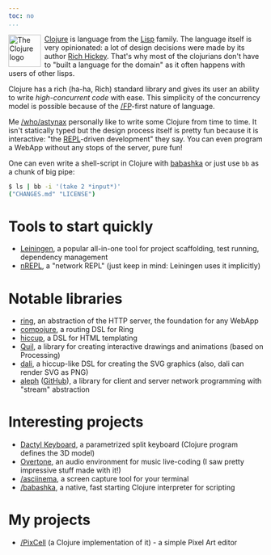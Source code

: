 ```yaml
---
toc: no
...
```


<img src="https://clojure.org/images/clojure-logo-120b.png" style="float: left; margin-right: 0.5em; width: 64px; height: 64px" alt="The Clojure logo">

[Clojure](https://clojure.org/) is language from the [Lisp](https://en.wikipedia.org/wiki/Lisp_(programming_language)) family. The language itself is very opinionated: a lot of design decisions were made by its author [Rich Hickey](https://en.wikipedia.org/wiki/Rich_Hickey). That's why most of the clojurians don't have to "built a language for the domain" as it often happens with users of other lisps.

Clojure has a rich (ha-ha, Rich) standard library and gives its user an ability to write *high-concurrent code* with ease. This simplicity of the concurrency model is possible because of the [/FP]()-first nature of language.

Me [/who/astynax]() personally like to write some Clojure from time to time. It isn't statically typed but the design process itself is pretty fun because it is interactive: "the [REPL](https://en.wikipedia.org/wiki/Read%E2%80%93eval%E2%80%93print_loop)-driven development" they say. You can even program a WebApp without any stops of the server, pure fun!

One can even write a shell-script in Clojure with [babashka](https://github.com/borkdude/babashka) or just use `bb` as a chunk of big pipe:

```bash
$ ls | bb -i '(take 2 *input*)'
("CHANGES.md" "LICENSE")
```

# Tools to start quickly

- [Leiningen](https://leiningen.org/), a popular all-in-one tool for project scaffolding, test running, dependency management
- [nREPL](https://nrepl.org/), a "network REPL" (just keep in mind: Leiningen uses it implicitly)

# Notable libraries

- [ring](https://github.com/ring-clojure/ring), an abstraction of the HTTP server, the foundation for any WebApp
- [compojure](https://github.com/weavejester/compojure), a routing DSL for Ring
- [hiccup](https://github.com/weavejester/hiccup), a DSL for HTML templating
- [Quil](http://quil.info/), a library for creating interactive drawings and animations (based on Processing)
- [dali](https://github.com/stathissideris/dali), a hiccup-like DSL for creating the SVG graphics (also, dali can render SVG as PNG)
- [aleph](https://aleph.io/) ([GitHub](https://github.com/clj-commons/aleph)), a library for client and server network programming with "stream" abstraction

# Interesting projects

- [Dactyl Keyboard](https://github.com/adereth/dactyl-keyboard), a parametrized split keyboard (Clojure program defines the 3D model)
- [Overtone](https://overtone.github.io/), an audio environment for music live-coding (I saw pretty impressive stuff made with it!)
- [/asciinema](), a screen capture tool for your terminal
- [/babashka](), a native, fast starting Clojure interpreter for scripting

# My projects

- [/PixCell]() (a Clojure implementation of it) - a simple Pixel Art editor